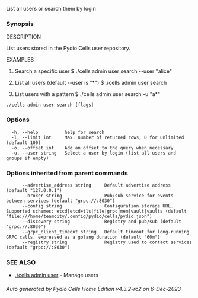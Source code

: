 List all users or search them by login

### Synopsis


DESCRIPTION

  List users stored in the Pydio Cells user repository.

EXAMPLES

  1. Search a specific user
  $ ./cells admin user search --user "alice"

  2. List all users (default --user is "*") 
  $ ./cells admin user search

  3. List users with a pattern 
  $ ./cells admin user search -u "a*"



```
./cells admin user search [flags]
```

### Options

```
  -h, --help          help for search
  -l, --limit int     Max. number of returned rows, 0 for unlimited (default 100)
  -o, --offset int    Add an offset to the query when necessary
  -u, --user string   Select a user by login (list all users and groups if empty)
```

### Options inherited from parent commands

```
      --advertise_address string     Default advertise address (default "127.0.0.1")
      --broker string                Pub/sub service for events between services (default "grpc://:8030")
      --config string                Configuration storage URL. Supported schemes: etcd|etcd+tls|file|grpc|mem|vault|vaults (default "file:///home/teamcity/.config/pydio/cells/pydio.json")
      --discovery string             Registry and pub/sub (default "grpc://:8030")
      --grpc_client_timeout string   Default timeout for long-running GRPC calls, expressed as a golang duration (default "60m")
      --registry string              Registry used to contact services (default "grpc://:8030")
```

### SEE ALSO

* [./cells admin user](./cells-admin-user)	 - Manage users

###### Auto generated by Pydio Cells Home Edition v4.3.2-rc2 on 6-Dec-2023
